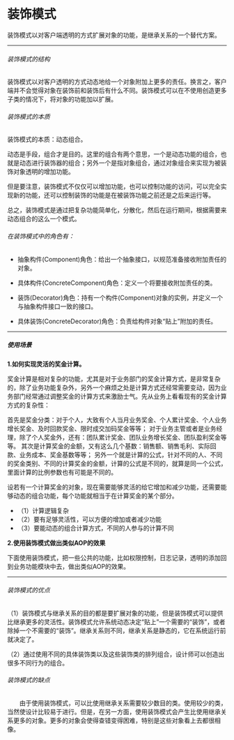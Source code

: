 # 装饰模式

装饰模式以对客户端透明的方式扩展对象的功能，是继承关系的一个替代方案。

***

###### 装饰模式的结构

装饰模式以对客户透明的方式动态地给一个对象附加上更多的责任。换言之，客户端并不会觉得对象在装饰前和装饰后有什么不同。装饰模式可以在不使用创造更多子类的情况下，将对象的功能加以扩展。

###### 装饰模式的本质

装饰模式的本质：动态组合。

动态是手段，组合才是目的。这里的组合有两个意思，一个是动态功能的组合，也就是动态进行装饰器的组合；另外一个是指对象组合，通过对象组合来实现为被装饰对象透明的增加功能。

但是要注意，装饰模式不仅仅可以增加功能，也可以控制功能的访问，可以完全实现新的功能，还可以控制装饰的功能是在被装饰功能之前还是之后来运行等。

总之，装饰模式是通过把复杂功能简单化，分散化，然后在运行期间，根据需要来动态组合的这么一个模式。
###### 在装饰模式中的角色有：

* 抽象构件(Component)角色：给出一个抽象接口，以规范准备接收附加责任的对象。

* 具体构件(ConcreteComponent)角色：定义一个将要接收附加责任的类。

* 装饰(Decorator)角色：持有一个构件(Component)对象的实例，并定义一个与抽象构件接口一致的接口。

* 具体装饰(ConcreteDecorator)角色：负责给构件对象“贴上”附加的责任。

***
##### 使用场景

**1.如何实现灵活的奖金计算。**

奖金计算是相对复杂的功能，尤其是对于业务部门的奖金计算方式，是非常复杂的，除了业务功能复杂外，另外一个麻烦之处是计算方式还经常需要变动，因为业务部门经常通过调整奖金的计算方式来激励士气。先从业务上看看现有的奖金计算方式的复杂性：

首先是奖金分类：对于个人，大致有个人当月业务奖金、个人累计奖金、个人业务增长奖金、及时回款奖金、限时成交加码奖金等等；
对于业务主管或者是业务经理，除了个人奖金外，还有：团队累计奖金、团队业务增长奖金、团队盈利奖金等等。
其次是计算奖金的金额，又有这么几个基数：销售额、销售毛利、实际回款、业务成本、奖金基数等等；
另外一个就是计算的公式，针对不同的人、不同的奖金类别、不同的计算奖金的金额，计算的公式是不同的，就算是同一个公式，里面计算的比例参数也有可能是不同的。


设若有一个计算奖金的对象，现在需要能够灵活的给它增加和减少功能，还需要能够动态的组合功能，每个功能就相当于在计算奖金的某个部分。

* （1）计算逻辑复杂
* （2）要有足够灵活性，可以方便的增加或者减少功能
* （3）要能动态的组合计算方式，不同的人参与的计算不同



**2.使用装饰模式做出类似AOP的效果**

下面使用装饰模式，把一些公共的功能，比如权限控制，日志记录，透明的添加回到业务功能模块中去，做出类似AOP的效果。

***

###### 装饰模式的优点

（1）装饰模式与继承关系的目的都是要扩展对象的功能，但是装饰模式可以提供比继承更多的灵活性。装饰模式允许系统动态决定“贴上”一个需要的“装饰”，或者除掉一个不需要的“装饰”。继承关系则不同，继承关系是静态的，它在系统运行前就决定了。

（2）通过使用不同的具体装饰类以及这些装饰类的排列组合，设计师可以创造出很多不同行为的组合。

###### 装饰模式的缺点

　　由于使用装饰模式，可以比使用继承关系需要较少数目的类。使用较少的类，当然使设计比较易于进行。但是，在另一方面，使用装饰模式会产生比使用继承关系更多的对象。更多的对象会使得查错变得困难，特别是这些对象看上去都很相像。